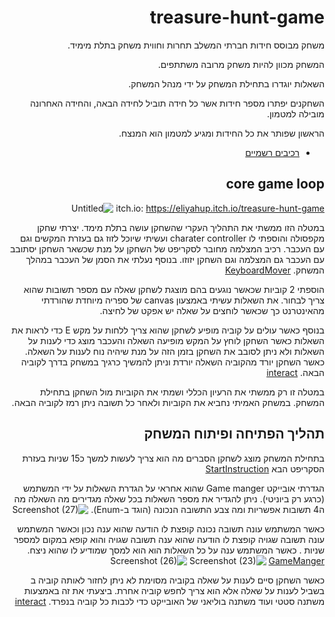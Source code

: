 <div dir='rtl' lang='he'>
  
# treasure-hunt-game

משחק מבוסס חידות חברתי המשלב תחרות וחווית משחק בתלת מימיד.
  
המשחק מכוון להיות משחק מרובה משתתפים.
  
השאלות יוגדרו בתחילת המשחק על ידי מנהל המשחק.
 
 השחקנים יפתרו מספר חידות אשר כל חידה תוביל לחידה הבאה\,
 והחידה האחרונה מובילה למטמון.
 
 הראשון שפותר את כל החידות ומגיע למטמון הוא המנצח.
 

  * [רכיבים רשמיים](https://github.com/eli-game-dev/treasure-hunt-game/blob/main/formal-elements.md)

## core game loop
 itch.io: https://eliyahup.itch.io/treasure-hunt-game
![Untitled](https://user-images.githubusercontent.com/57856087/142923652-010775e3-cfbc-47c5-9c97-48f89c13a05d.png)

במטלה הזו ממשתי את התהליך העקרי שהשחקן עושה בתלת מימד.
יצרתי שחקן מקפסולה והוספתי לו charater controller ועשיתי שיוכל לזוז גם בעזרת המקשים וגם עם העכבר.
 רכיב המצלמה מחובר לסקריפט של השחקן על מנת שכשאר השחקן יסתובב עם העכבר גם המצלמה וגם השחקן יזוזו.
בנוסף נעלתי את הסמן של העכבר במהלך המשחק.
[KeyboardMover](https://github.com/eli-game-dev/treasure-hunt-game/blob/main/Assets/scripts/KeyboardMover.cs)

הוספתי 2 קוביות שכאשר נוגעים בהם מוצגת לשחקן שאלה עם מספר תשובות שהוא צריך לבחור.
את השאלות עשיתי באמצעון canvas של ספריה מיוחדת שהורדתי מהאינטרנט
כך שכאשר לוחצים על שאלה יש אפקט של לחיצה.

בנוסף כאשר עולים על קוביה מופיע לשחקן שהוא צריך ללחות על מקש E כדי לראות את השאלות כאשר השחקן לוחץ על המקש מופיעה השאלה והעכבר מוצג כדי לענות על השאלות ולא ניתן לסובב את השחקן בזמן הזה על מנת שיהיה נוח לענות על השאלה.
כאשר השחקן יורד מהקוביה השאלה יורדת וניתן להמשיך כרגיך במשחק בדרך לקוביה הבאה.
[interact](https://github.com/eli-game-dev/treasure-hunt-game/blob/main/Assets/scripts/interact.cs)

במטלה זו רק ממשתי את הרעיון הכללי ושמתי את הקוביות מול השחקן בתחילת המשחק. במשחק האמיתי נחביא את הקוביות ולאחר כל תשובה ניתן רמז לקוביה הבאה.

##  תהליך הפתיחה ופיתוח המשחק 
בתחילת המשחק מוצג לשחקן הסברים מה הוא צריך לעשות למשך כ15 שניות בעזרת הסקריפט הבא 
[StartInstruction](https://github.com/eli-game-dev/treasure-hunt-game/blob/main/Assets/scripts/StartInstruction.cs)

הגדרתי אובייקט Game manger שהוא אחראי על הגדרת השאלות על ידי המשתמש (כרגע רק ביוניטי). ניתן להגדיר את מספר השאלות בכל שאלה מגדירים מה השאלה מה ה4 תשובות אפשריות ומה צבע התשובה הנכונה (הוגד ב-Enum).
![Screenshot (27)](https://user-images.githubusercontent.com/57856087/144183224-b36b8005-2daf-41e2-98e2-67419e042b0f.png)

כאשר המשתמש עונה תשובה נכונה קופצת לו הודעה שהוא ענה נכון וכאשר המשתמש עונה תשובה שגויה קופצת לו הודעה שהוא ענה תשובה שגויה והוא קופא במקום למספר שניות .
כאשר המשתמש ענה על כל השאלות הוא הוא למסך שמודיע לו שהוא ניצח.
[GameManger](https://github.com/eli-game-dev/treasure-hunt-game/blob/main/Assets/scripts/GameManger.cs)
  ![Screenshot (23)](https://user-images.githubusercontent.com/57856087/144183349-d8fc17b4-2d45-4cfc-a1f8-190c442f8fb8.png)
![Screenshot (26)](https://user-images.githubusercontent.com/57856087/144183355-0aa7085e-cf07-497a-97b6-0372aef1ec18.png)


כאשר השחקן סיים לענות על שאלה בקוביה מסוימת לא ניתן לחזור לאותה קוביה ב בשביל לענות על שאלה אלא הוא צריך לחפש קוביה אחרת.
ביצעתי את זה באמצעות משתנה סטטי ועוד משתנה בוליאני של האובייקט כדי לכבות כל קוביה בנפרד.
[interact](https://github.com/eli-game-dev/treasure-hunt-game/blob/main/Assets/scripts/interact.cs)

</div>
